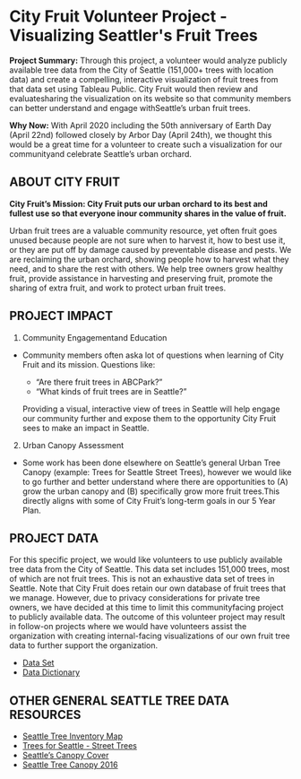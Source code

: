 # City Fruit Volunteer Project - Visualizing Seattler's Fruit Trees

**Project Summary:** Through this project, a volunteer would analyze publicly available tree data from the City of Seattle (151,000+ trees with location data) and create a compelling, interactive visualization of fruit trees from that data set using Tableau Public. City Fruit would then review and evaluatesharing the visualization on its website so that community members can better understand and engage withSeattle’s urban fruit trees.

**Why Now:** With April 2020 including the 50th anniversary of Earth Day (April 22nd) followed closely by Arbor Day (April 24th), we thought this would be a great time for a volunteer to create such a visualization for our communityand celebrate Seattle’s urban orchard.

## ABOUT CITY FRUIT

**City Fruit’s Mission: City Fruit puts our urban orchard to its best and fullest use so that everyone inour community shares in the value of fruit.**

Urban fruit trees are a valuable community resource, yet often fruit goes unused because people are not sure when to harvest it, how to best use it, or they are put off by damage caused by preventable disease and pests. We are reclaiming the urban orchard, showing people how to harvest what they need, and to share the rest with others. We help tree owners grow healthy fruit, provide assistance in harvesting and preserving fruit, promote the sharing of extra fruit, and work to protect urban fruit trees.

## PROJECT IMPACT

1. Community Engagementand Education
  * Community members often aska lot of questions when learning of City Fruit and its mission. Questions like:
    * “Are there fruit trees in ABCPark?”
    * “What kinds of fruit trees are in Seattle?”
    
    Providing a visual, interactive view of trees in Seattle will help engage our community further and expose them to the opportunity City Fruit sees to make an impact in Seattle.
2. Urban Canopy Assessment
  * Some work has been done elsewhere on Seattle’s general Urban Tree Canopy (example: Trees for Seattle Street Trees), however we would like to go further and better understand where there are opportunities to (A) grow the urban canopy and (B) specifically grow more fruit trees.This directly aligns with some of City Fruit’s long-term goals in our 5 Year Plan.
  
## PROJECT DATA  

For this specific project, we would like volunteers to use publicly available tree data from the City of Seattle. This data set includes 151,000 trees, most of which are not fruit trees. This is not an exhaustive data set of trees in Seattle.  Note that City Fruit does retain our own database of fruit trees that we manage. However, due to privacy considerations for private tree owners, we have decided at this time to limit this communityfacing project to publicly available data. The outcome of this volunteer project may result in follow-on projects where we would have volunteers assist the organization with creating internal-facing visualizations of our own fruit tree data to further support the organization.

* [Data Set](https://data-seattlecitygis.opendata.arcgis.com/datasets/trees)
* [Data Dictionary](https://www.seattle.gov/Documents/Departments/SDOT/GIS/Trees_OD.pdf)

## OTHER GENERAL SEATTLE TREE DATA RESOURCES 

* [Seattle Tree Inventory Map](http://www.seattle.gov/transportation/projects-andprograms/programs/trees-and-landscaping-program/seattle-tree-inventory-map)
* [Trees for Seattle - Street Trees](http://seattlecitygis.maps.arcgis.com/apps/MapSeries/index.html?appid=a7072ffa326c4ef39a0f031961ebace6)
* [Seattle’s Canopy Cover](http://www.seattle.gov/trees/management/canopy-cover)
* [Seattle Tree Canopy 2016](http://data-seattlecitygis.opendata.arcgis.com/datasets/tree-canopy2016)
